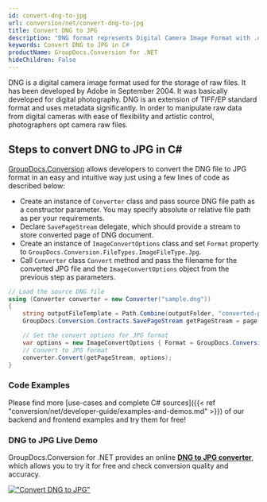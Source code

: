 ```yaml
---
id: convert-dng-to-jpg
url: conversion/net/convert-dng-to-jpg
title: Convert DNG to JPG
description: "DNG format represents Digital Camera Image Format with .dng extension. Learn how to convert DNG to JPG file programmatically in C# language using GroupDocs.Conversion for .NET library."
keywords: Convert DNG to JPG in C#
productName: GroupDocs.Conversion for .NET
hideChildren: False
---
```


DNG is a digital camera image format used for the storage of raw files. It has been developed by Adobe in September 2004. It was basically developed for digital photography. DNG is an extension of TIFF/EP standard format and uses metadata significantly. In order to manipulate raw data from digital cameras with ease of flexibility and artistic control, photographers opt camera raw files.

## Steps to convert DNG to JPG in C#

[GroupDocs.Conversion](https://products.groupdocs.com/conversion/net) allows developers to convert the DNG file to JPG format in an easy and intuitive way just using a few lines of code as described below:

* Create an instance of `Converter` class and pass source DNG file path as a constructor parameter. You may specify absolute or relative file path as per your requirements. 
* Declare `SavePageStream` delegate, which should provide a stream to store converted page of DNG document.
* Create an instance of `ImageConvertOptions` class and set `Format` property to `GroupDocs.Conversion.FileTypes.ImageFileType.Jpg`.
* Call `Converter` class `Convert` method and pass the filename for the converted JPG file and the `ImageConvertOptions` object from the previous step as parameters.

```csharp
// Load the source DNG file
using (Converter converter = new Converter("sample.dng"))
{
    string outputFileTemplate = Path.Combine(outputFolder, "converted-page-{0}.jpg");
    GroupDocs.Conversion.Contracts.SavePageStream getPageStream = page => new FileStream(string.Format(outputFileTemplate, page), FileMode.Create);

    // Set the convert options for JPG format
    var options = new ImageConvertOptions { Format = GroupDocs.Conversion.FileTypes.ImageFileType.Jpg };   
    // Convert to JPG format
    converter.Convert(getPageStream, options);
}
```

### Code Examples

Please find more [use-cases and complete C# sources]({{< ref "conversion/net/developer-guide/examples-and-demos.md" >}}) of our backend and frontend examples and try them for free!

### DNG to JPG Live Demo

GroupDocs.Conversion for .NET provides an online [**DNG to JPG converter**](https://products.groupdocs.app/conversion/dng-to-jpg), which allows you to try it for free and check conversion quality and accuracy.

[!["Convert DNG to JPG"](conversion/net/images/convert-to-jpg/convert-dng-to-jpg.png)](https://products.groupdocs.app/conversion/dng-to-jpg)